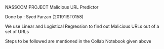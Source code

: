 NASSCOM PROJECT
Malicious URL Predictor

Done by : Syed Farzan (20191IST0158)

We use Linear and Logistical Regression to find out Malicious URLs out of a set of URLs

Steps to be followed are mentioned in the Collab Notebook given above
